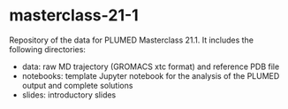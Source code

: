 # masterclass-21-1
Repository of the data for PLUMED Masterclass 21.1. It includes the following directories:
- data: raw MD trajectory (GROMACS xtc format) and reference PDB file
- notebooks: template Jupyter notebook for the analysis of the PLUMED output and complete solutions
- slides: introductory slides
